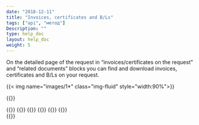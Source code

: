 ```yaml
---
date: "2018-12-11"
title: "Invoices, certificates and B/Ls"
tags: ["api", "метод"]
Description: ""
type: help_doc
layout: help_doc
weight: 5
---
```


On the detailed page of the request in “invoices/certificates on the request” and “related documents” blocks you can find and download invoices, certificates and B/Ls on your request.

{{< img name="images/1*" class="img-fluid" style="width:90%">}}

{{<isHelpful>}}

{{<seeAlso>}}
    {{<seeAlsoItem link="/tracking/where_container/" target="_blank" text="Where is my container?">}}
    {{<seeAlsoItem link="/tracking/customs_events/" text="Inspection, weight measuring and x-ray inspection">}}
    {{<seeAlsoItem link="/tracking/customs_documents/" text="Customs documents">}}
    {{<seeAlsoItem link="/tracking/custom_declaration/" target="_blank" text="Customs declaration">}}
    {{<seeAlsoItem link="/tracking/railway_bills/" text="Railway B/Ls">}}    
{{</seeAlso>}}
